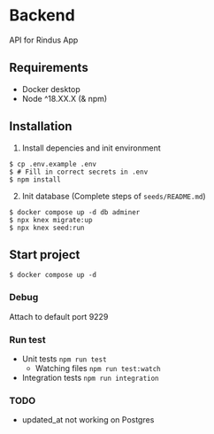 # Backend

API for Rindus App

## Requirements

- Docker desktop
- Node ^18.XX.X (& npm)

## Installation

1. Install depencies and init environment

```shell
$ cp .env.example .env
$ # Fill in correct secrets in .env
$ npm install
```

2. Init database (Complete steps of `seeds/README.md`)

```shell
$ docker compose up -d db adminer
$ npx knex migrate:up
$ npx knex seed:run
```

## Start project

```shell
$ docker compose up -d
```

### Debug

Attach to default port 9229

### Run test

- Unit tests `npm run test`
  - Watching files `npm run test:watch`
- Integration tests `npm run integration`

### TODO

- updated_at not working on Postgres
